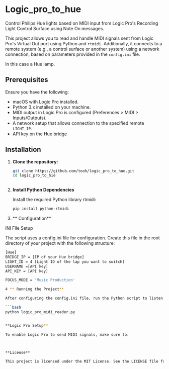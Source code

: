 # Logic_pro_to_hue

Control Philips Hue lights based on MIDI input from Logic Pro's Recording Light Control Surface using Note On messages.


This project allows you to read and handle MIDI signals sent from Logic Pro's Virtual Out port using Python and `rtmidi`. Additionally, it connects to a remote system (e.g., a control surface or another system) using a network connection, based on parameters provided in the `config.ini` file.

In this case a Hue lamp.

## Prerequisites

Ensure you have the following:
- macOS with Logic Pro installed.
- Python 3.x installed on your machine.
- MIDI output in Logic Pro is configured (Preferences > MIDI > Inputs/Outputs).
- A network setup that allows connection to the specified remote `LIGHT_IP`.
- API key on the Hue bridge

## Installation

1. **Clone the repository:**

   ```bash
   git clone https://github.com/tooh/logic_pro_to_hue.git
   cd logic_pro_to_hie
 
2. **Install Python Dependencies**

   Install the required Python library rtmidi:

   ```bash
   pip install python-rtmidi

3. ** Configuration**

INI File Setup

The script uses a config.ini file for configuration. Create this file in the root directory of your project with the following structure:

```bash
[Hue]
BRIDGE_IP = [IP of your Hue bridge]
LIGHT_ID = 4 [Light ID of the lap you want to switch]
USERNAME =[API key]      
API_KEY = [API key]

FOCUS_MODE = 'Music Production'

4 ** Running the Project**

After configuring the config.ini file, run the Python script to listen for incoming MIDI signals and connect to the Hue bridge:

```bash
python logic_pro_midi_reader.py


**Logic Pro Setup**

To enable Logic Pro to send MIDI signals, make sure to:



**License**

This project is licensed under the MIT License. See the LICENSE file for details.
